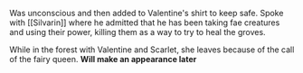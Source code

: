 Was unconscious and then added to Valentine's shirt to keep safe. Spoke with [[Silvarin]] where he admitted that he has been taking fae creatures and using their power, killing them as a way to try to heal the groves.

While in the forest with Valentine and Scarlet, she leaves because of the call of the fairy queen. **Will make an appearance later** 